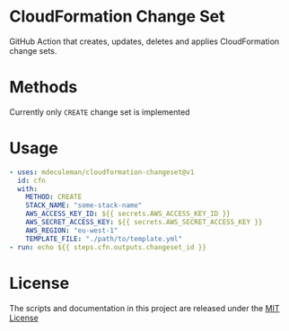 # CloudFormation Change Set

GitHub Action that creates, updates, deletes and applies CloudFormation change sets.

# Methods

Currently only `CREATE` change set is implemented

# Usage

```yaml
- uses: mdecoleman/cloudformation-changeset@v1
  id: cfn
  with:
    METHOD: CREATE
    STACK_NAME: "some-stack-name"
    AWS_ACCESS_KEY_ID: ${{ secrets.AWS_ACCESS_KEY_ID }}
    AWS_SECRET_ACCESS_KEY: ${{ secrets.AWS_SECRET_ACCESS_KEY }}
    AWS_REGION: "eu-west-1"
    TEMPLATE_FILE: "./path/to/template.yml"
- run: echo ${{ steps.cfn.outputs.changeset_id }}
```

# License

The scripts and documentation in this project are released under the [MIT License](LICENSE)
